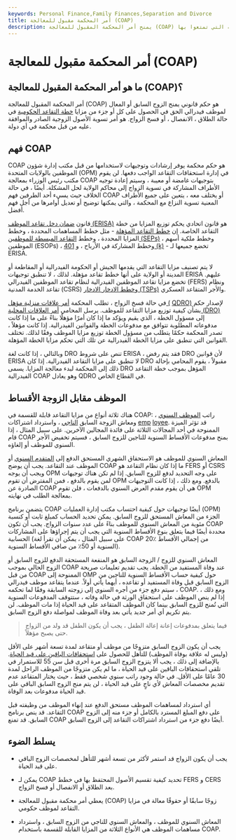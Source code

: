 ```yaml
---
keywords: Personal Finance,Family Finances,Separation and Divorce
title: أمر المحكمة مقبول للمعالجة (COAP)
description: يمنح أمر المحكمة المقبول للمعالجة (COAP) الزوج السابق أو التابع لموظف فيدرالي حقوقًا في المزايا الفيدرالية التي تمتعوا بها.
---
```


# أمر المحكمة مقبول للمعالجة (COAP)
## ما هو أمر المحكمة المقبول للمعالجة (COAP)؟

أمر المحكمة المقبول للمعالجة (COAP) هو حكم قانوني يمنح الزوج السابق أو المعال لموظف فيدرالي الحق في الحصول على كل أو جزء من مزايا [خطة التقاعد الحكومية](/fers) في حالة الطلاق ، الانفصال ، أو فسخ الزواج. هو أمر تسوية الأصول الزوجية الصادر والموافقة عليه من قبل محكمة في أي دولة.

## فهم COAP

COAP هو حكم محكمة يوفر إرشادات وتوجيهات لاستخدامها من قبل مكتب إدارة شؤون الموظفين بالولايات المتحدة (OPM) في إدارة استحقاقات التقاعد الواجب دفعها. لن يقوم مكتب رئيس الوزراء بمعالجة COAP بتوجيهات غامضة أو معيبة ، وسيتم إعادة توجيه الأطراف المشاركة في تسوية الزواج إلى محاكم الولاية لحل المشكلة. أيضًا ، في حالة الخلاف حيث يسيء أحد الطرفين فهم COAP أو يختلف معه ، يتعين على جميع الأطراف المعنية تسوية النزاع مع المحكمة ، والتي يمكنها توضيح أو تعديل أوامرها من أجل فهم أفضل.

قانون [ضمان دخل تقاعد الموظف (ERISA)](/erisa) هو قانون اتحادي يحكم توزيع المزايا من خطة التقاعد الخاصة. إن [خطط التقاعد المؤهلة](/qrp) - مثل خطط المساهمات المحددة ، وخطط المزايا المحددة ، وخطط [التقاعد المبسطة للموظفين (SEPs)](/sep) ، وخطط ملكية أسهم الموظفين (ESOPs) ، وخطط المشاركة في الأرباح ، و [401 (k)](/401kplan) - تخضع جميعها لـ ERISA.

لا يتم تصنيف مزايا التقاعد التي يقدمها الجيش أو الحكومة الفيدرالية أو المقاطعة أو المدينة أو الولاية على أنها خطط تقاعد مؤهلة. لذلك ، لا تنطبق توجيهات ERISA عليهم. تخضع مزايا تقاعد الموظفين الفيدرالية لنظام تقاعد الموظفين الفيدرالي (FERS) ونظام تقاعد الخدمة المدنية (CSRS) [وخطط الادخار الادخار (TSPs)](/thrift_savings_plan) والأجر المتقاعد العسكري.

في حالة فسخ الزواج ، تطلب المحكمة [أمر علاقات منزلية مؤهل (](/qdro) [QDRO)](/qdro) لإصدار حكم بشأن كيفية توزيع مزايا التقاعد للموظف. يرسل المحامي [أمر العلاقات المحلية (DRO)](/domestic-relations-order-dro) إلى مسؤول الخطة ، الذي يقيم ويؤكد ما إذا كان أمرًا مؤهلًا بناءً على ما إذا كانت مدفوعاته المطلوبة تتوافق مع مدفوعات الخطة والقوانين الفيدرالية. إذا كانت مؤهلاً ، تصدر المحكمة حكمًا يتطلب من مسؤول الخطة توزيع مزايا الموظف وفقًا لذلك. تختلف القوانين التي تنطبق على مزايا الخطة الفيدرالية عن تلك التي تحكم مزايا الخطة المؤهلة.

وبالتالي ، إذا كانت لغة DRO تنص على شروط ERISA ، فقد يتم رفض DRO لأن قوانين ERISA لا تنطبق على مزايا التقاعد الفيدرالية. إذا كان DRO مقبولاً ، يقوم المحامي بإحالة ذلك إلى المحكمة لبدء معالجة المزايا. يسمى DRO المؤهل بموجب خطة التقاعد الفيدرالية COAP وهو يعادل QDRO في القطاع الخاص.

## الموظف مقابل الزوجة الأقساط

هناك ثلاثة أنواع من مزايا التقاعد قابلة للقسمة في COAP: راتب [الموظف السنوي](/individual_retirement_annuity) ، ومعاش الزوجة السابق [الناجي](/jointandsurvivorannuity) ، واسترداد اشتراكات [emp](/employeecontributionplan) [loyee](/employeecontributionplan). قد تؤثر الميزة الممنوحة في أحد المجالات الثلاثة على فائدة المجالين الآخرين. على سبيل المثال ، إذا قام COAP بمنح مدفوعات الأقساط السنوية للناجين للزوج السابق ، فسيتم تخفيض الأجر السنوي للموظف أو إلغاؤه.

المعاش السنوي للموظف هو الاستحقاق الشهري المستحق الدفع إلى [المتقدم السنوي](/annuitant) أو الموظف عند التقاعد. يجب أن يوضح COAP ما إذا كان نظام التقاعد هو FERS أو CSRS ويجب أن يوجه OPM على وجه التحديد لدفع للزوج السابق. إذا لم تكن هناك توجيهات لمن يقوم بالدفع ، فمن المفترض أن تقوم OPM بالدفع. ومع ذلك ، إذا كانت التوجيهات الصادرة عن COAP هي أن يقوم مقدم العرض السنوي بالدفعات ، فلن تقوم OPM بمعالجة الطلب في نهايته.

يتضمن برنامج COAP أيضًا توجيهات حول كيفية احتساب مكتب إدارة العمليات (OPM) الجزء من المعاش المستحق للزوج السابق. يمكن تحديد الحساب كمبلغ ثابت أو كنسبة مئوية من المعاش السنوي للموظف بناءً على عدد سنوات الزواج. يجب أن تكون COAP محددة أيضًا فيما يتعلق بنوع الأقساط السنوية التي يجب أن يتم إجراؤها على المشاركات الحسابية (على سبيل المثال ، يمكن أن تقرأ لغة COAP 20٪ من إجمالي الأقساط السنوية أو 50٪ من صافي الأقساط السنوية).

المعاش السنوي للزوج / الزوجة السابق هو المنفعة المستحقة الدفع للزوج السابق أو الزوج الحالي بموجب COAP عند وفاة المستفيد من الخطة. يجب تقديم تعليمات صريحة من قبل COAP الممنوحة إلى OMP حول كيفية حساب الأقساط السنوية للناجين من الزوج السابق قبل وفاة المستفيد أو تقاعده ، أيهما يأتي أولاً. عندما يتقاعد موظف فيدرالي ، سيتم دفع جزء من أجره السنوي إلى زوجته السابقة وفقًا لما تحكمه COAP. ومع ذلك ، إذا لم ينص الموظف على استحقاق الورثة في حالة وفاته ، ستتوقف المدفوعات السنوية التي تُمنح للزوج السابق بينما كان الموظف المتقاعد على قيد الحياة إذا مات الموظف. لن يتم تكريم أي أمر جديد يأتي بعد وفاة الموظف لمواصلة دفع الزوج السابق.

> فيما يتعلق بمدفوعات إعانة إعالة الطفل ، يجب أن يكون الطفل قد ولد من الزواج حتى يصبح مؤهلاً.

>

يجب أن يكون الزوج السابق متزوجًا من موظف أو متقاعد لمدة تسعة أشهر على الأقل (وليس له علاقة بوفاة الموظف) للتأهل للحصول على [استحقاقات الباقين على قيد الحياة](/deathbenefit). بالإضافة إلى ذلك ، يجب ألا يتزوج الزوج السابق مرة أخرى قبل سن 55 للاستمرار في تلقي استحقاقات الباقين على قيد الحياة ، ما لم يكن متزوجًا من الموظف الراحل لمدة 30 عامًا على الأقل. في حالة وجود راتب سنوي شخصي فقط ، حيث يختار المتقاعد عدم تقديم مخصصات المعاش لأي ناجٍ على قيد الحياة ، لن يتم منح الزوج السابق الباقي على قيد الحياة مدفوعات بعد الوفاة.

أي استرداد لمساهمات الموظف مستحق الدفع عند إنهاء الموظف من وظيفته قبل التقاعد. قد ينص برنامج COAP على دفع المبلغ المسترد بالكامل أو جزء منه إلى الزوج السابق. قد تمنع COAP أيضًا دفع جزء من استرداد اشتراكات التقاعد إلى الزوج السابق.

## يسلط الضوء

- يجب أن يكون الزواج قد استمر لأكثر من تسعة أشهر للتأهل لمخصصات الزوج الباقي على قيد الحياة.

- يمكن لـ COAP تحديد كيفية تقسيم الأصول المحتفظ بها في خطط FERS و CERS بعد الطلاق أو الانفصال أو فسخ الزواج.

- يعطي أمر محكمة مقبول للمعالجة (COAP) زوجًا سابقًا أو حقوقًا معالة في مزايا التقاعد لموظف حكومي.

- المعاش السنوي للموظف ، والمعاش السنوي للناجي من الزوج السابق ، واسترداد مساهمات الموظف هي الأنواع الثلاثة من المزايا القابلة للقسمة باستخدام COAP.

